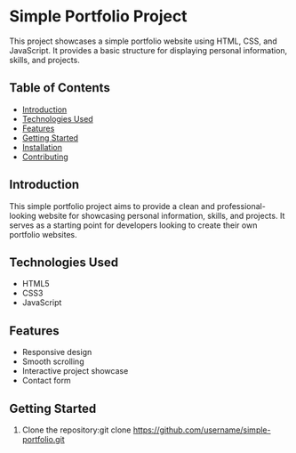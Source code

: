 # Simple Portfolio Project

This project showcases a simple portfolio website using HTML, CSS, and JavaScript. It provides a basic structure for displaying personal information, skills, and projects.

## Table of Contents

- [Introduction](#introduction)
- [Technologies Used](#technologies-used)
- [Features](#features)
- [Getting Started](#getting-started)
- [Installation](#installation)
- [Contributing](#contributing)

## Introduction

This simple portfolio project aims to provide a clean and professional-looking website for showcasing personal information, skills, and projects. It serves as a starting point for developers looking to create their own portfolio websites.

## Technologies Used

- HTML5
- CSS3
- JavaScript

## Features

- Responsive design
- Smooth scrolling
- Interactive project showcase
- Contact form

## Getting Started

1. Clone the repository:git clone https://github.com/username/simple-portfolio.git

